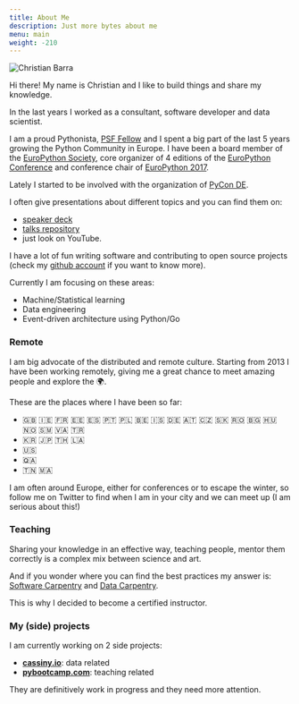 ```yaml
---
title: About Me
description: Just more bytes about me
menu: main
weight: -210
---
```


![Christian Barra](/images/me.jpeg "Christian Barra")


Hi there! My name is Christian and I like to build things and share my knowledge.

In the last years I worked as a consultant, software developer and data scientist.

I am a proud Pythonista, [PSF Fellow](http://pyfound.blogspot.com/2018/06/ "Python Fellow") and I spent a big part of the last 5 years growing the Python Community in Europe. I have been a board member of the [EuroPython Society](http://www.europython-society.org/about "EuroPython Society"), core organizer of 4 editions of the  [EuroPython Conference](https://www.europython.eu "EuroPython Conference") and conference chair of [EuroPython 2017](https://ep2017.europython.eu/ "EuroPython 2017").

Lately I started to be involved with the organization of [PyCon DE](https://de.pycon.org "PyCon DE").

I often give presentations about different topics and you can find them on:

- [speaker deck](https://speakerdeck.com/barrachri "Christian Barra speaker deck")
- [talks repository](https://github.com/barrachri/Talks "Christian Barra github account")
- just look on YouTube.

I have a lot of fun writing software and contributing to open source projects (check my [github account](https://github.com/barrachri "barrachri github account") if you want to know more).

Currently I am focusing on these areas:

- Machine/Statistical learning
- Data engineering
- Event-driven architecture using Python/Go

### Remote

I am big advocate of the distributed and remote culture.
Starting from 2013 I have been working remotely, giving me a great chance to meet amazing people and explore the 🌍.

These are the places where I have been so far:

- 🇬🇧 🇮🇪 🇫🇷 🇪🇪 🇪🇸 🇵🇹 🇵🇱 🇧🇪 🇮🇸 🇩🇪 🇦🇹 🇨🇿 🇸🇰 🇷🇴 🇧🇬 🇭🇺 🇳🇴 🇸🇲 🇻🇦 🇹🇷
- 🇰🇷 🇯🇵 🇹🇭 🇱🇦
- 🇺🇸
- 🇶🇦
- 🇹🇳 🇲🇦

I am often around Europe, either for conferences or to escape the winter, so follow me on Twitter to find when I am in your city and we can meet up (I am serious about this!)

### Teaching

Sharing your knowledge in an effective way, teaching people, mentor them correctly is a complex mix between science and art.

And if you wonder where you can find the best practices my answer is:
[Software Carpentry](https://software-carpentry.org/ "Software Carpentry") and [Data Carpentry](https://datacarpentry.org/ "Data Carpentry").

This is why I decided to become a certified instructor.

### My (side) projects

I am currently working on 2 side projects:

- **[cassiny.io](https://www.cassiny.io)**: data related
- **[pybootcamp.com](https://www.pybootcamp.com)**: teaching related

They are definitively work in progress and they need more attention.
